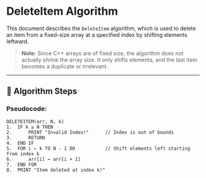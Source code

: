 # DeleteItem Algorithm

This document describes the `DeleteItem` algorithm, which is used to delete an item from a fixed-size array at a specified index by shifting elements leftward.

> **Note:** Since C++ arrays are of fixed size, the algorithm does not actually shrink the array size. It only shifts elements, and the last item becomes a duplicate or irrelevant.

---

## 📌 Algorithm Steps

### **Pseudocode**:

```plaintext
DELETEITEM(arr, N, k)
1.  IF k ≥ N THEN
2.      PRINT "Invalid Index!"      // Index is out of bounds
3.      RETURN
4.  END IF
5.  FOR i ← k TO N - 1 DO           // Shift elements left starting from index k
6.      arr[i] ← arr[i + 1]
7.  END FOR
8.  PRINT "Item deleted at index k!"
